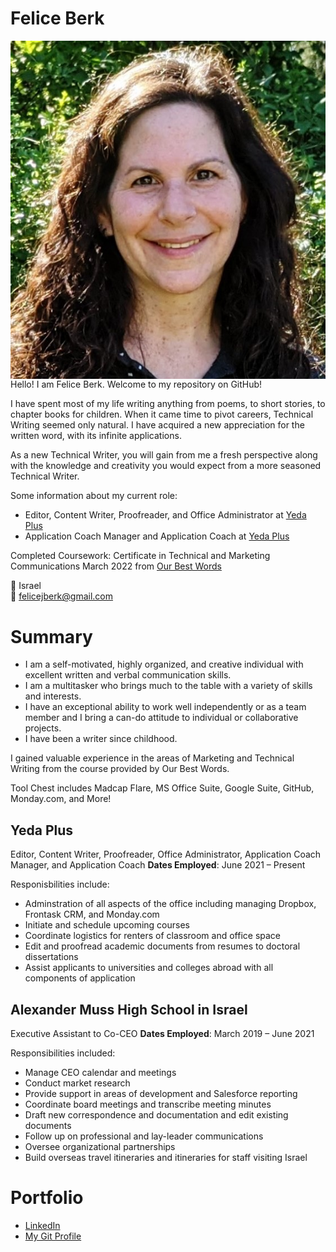 # Felice Berk 
<img align="left" src="./FeliceHeadshot210222.png">

Hello! I am Felice Berk. Welcome to my repository on GitHub! 

I have spent most of my life writing anything from poems, to short stories, to chapter books for children.
When it came time to pivot careers, Technical Writing seemed only natural.
I have acquired a new appreciation for the written word, with its infinite applications.   

As a new Technical Writer, you will gain from me a fresh perspective along with the knowledge and creativity you would expect from a more seasoned Technical Writer.

Some information about my current role:

* Editor, Content Writer, Proofreader, and Office Administrator at [Yeda Plus](https://www.yedaplus.co.il)
* Application Coach Manager and Application Coach at [Yeda Plus](https://www.yedaplus.co.il)

Completed Coursework:
Certificate in Technical and Marketing Communications March 2022 from [Our Best Words](https://ourbestwords.com/training-courses/technical-writing-marcom-course/)

:round_pushpin: Israel   
:email: felicejberk@gmail.com 

# Summary

- I am a self-motivated, highly organized, and creative individual with excellent written and verbal communication skills. 
- I am a multitasker who brings much to the table with a variety of skills and interests. 
- I have an exceptional ability to work well independently or as a team member and I bring a can-do attitude to individual or collaborative projects.
- I have been a writer since childhood. 

I gained valuable experience in the areas of Marketing and Technical Writing from the course provided by Our Best Words.

Tool Chest includes Madcap Flare, MS Office Suite, Google Suite, GitHub, Monday.com, and More!

## Yeda Plus 
Editor, Content Writer, Proofreader, Office Administrator,
Application Coach Manager, and Application Coach
**Dates Employed**: June 2021 &ndash; Present 

Responisbilities include:
* Adminstration of all aspects of the office including managing Dropbox, Frontask CRM, and Monday.com
* Initiate and schedule upcoming courses
* Coordinate logistics for renters of classroom and office space
* Edit and proofread academic documents from resumes to doctoral dissertations 
* Assist applicants to universities and colleges abroad with all components of application

## Alexander Muss High School in Israel
Executive Assistant to Co-CEO
**Dates Employed**: March 2019 &ndash; June 2021

Responsibilities included:
* Manage CEO calendar and meetings
* Conduct market research
* Provide support in areas of development and Salesforce reporting
* Coordinate board meetings and transcribe meeting minutes
* Draft new correspondence and documentation and edit existing documents
* Follow up on professional and lay-leader communications
* Oversee organizational partnerships
* Build overseas travel itineraries and itineraries for staff visiting Israel

# Portfolio

* [LinkedIn](https://www.linkedin.com/in/feliceberk/)
* [My Git Profile](https://github.com/FeliceBerk)
